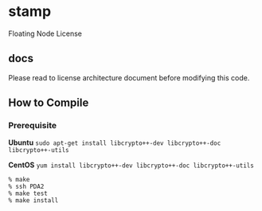 # stamp
Floating Node License 

## docs
Please read to license architecture document before modifying this code.

## How to Compile

### Prerequisite

**Ubuntu**
```sudo apt-get install libcrypto++-dev libcrypto++-doc libcrypto++-utils```

**CentOS**
```yum install libcrypto++-dev libcrypto++-doc libcrypto++-utils```

```
% make
% ssh PDA2
% make test
% make install
```
